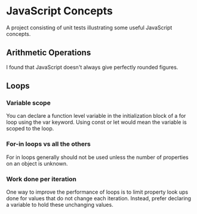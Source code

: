 # JavaScript Concepts

A project consisting of unit tests illustrating some useful JavaScript concepts.

## Arithmetic Operations
I found that JavaScript doesn't always give perfectly rounded figures.

## Loops
### Variable scope
You can declare a function level variable in the initialization block of a for loop using the  var keyword. Using const or let would mean the variable is scoped to the loop.

### For-in loops vs all the others
For in loops generally should not be used unless the number of properties on an object is unknown.

### Work done per iteration
One way to improve the performance of loops is to limit property look ups done for values that do not change each iteration. Instead, prefer declaring a variable to hold these unchanging values.